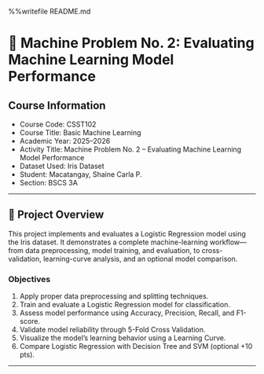 %%writefile README.md
# 🧠 Machine Problem No. 2: Evaluating Machine Learning Model Performance

## Course Information
- Course Code: CSST102  
- Course Title: Basic Machine Learning  
- Academic Year: 2025–2026  
- Activity Title: Machine Problem No. 2 – Evaluating Machine Learning Model Performance  
- Dataset Used: Iris Dataset  
- Student: Macatangay, Shaine Carla P.  
- Section: BSCS 3A  

---

## 📘 Project Overview
This project implements and evaluates a Logistic Regression model using the Iris dataset.
It demonstrates a complete machine-learning workflow—from data preprocessing, model training, and evaluation, to cross-validation, learning-curve analysis, and an optional model comparison.

### Objectives
1. Apply proper data preprocessing and splitting techniques.  
2. Train and evaluate a Logistic Regression model for classification.  
3. Assess model performance using Accuracy, Precision, Recall, and F1-score.  
4. Validate model reliability through 5-Fold Cross Validation.  
5. Visualize the model’s learning behavior using a Learning Curve.  
6. Compare Logistic Regression with Decision Tree and SVM (optional +10 pts).  

---
